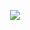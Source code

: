 <p align="center"> <img src="https://github.com/user-attachments/assets/69e9aeb3-d584-4312-bc0b-c95e5b1bcf5e"
